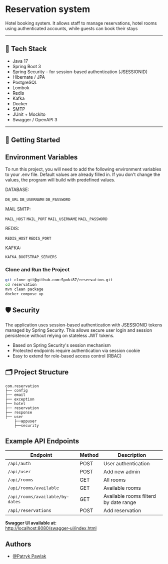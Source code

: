 
# Reservation system

Hotel booking system. It allows staff to manage reservations, hotel rooms using authenticated accounts, while guests can book their stays

---

## 🔧 Tech Stack

- Java 17  
- Spring Boot 3
- Spring Security – for session-based authentication (JSESSIONID)
- Hibernate / JPA  
- PostgreSQL
- Lombok  
- Redis
- Kafka
- Docker
- SMTP
- JUnit + Mockito
- Swagger / OpenAPI 3

---

## 🚀 Getting Started

## Environment Variables

To run this project, you will need to add the following environment variables to your .env file. 
Default values ​​are already filled in. If you don't change the values, the program will build with predefined values.

DATABASE:

`DB_URL`
`DB_USERNAME`
`DB_PASSWORD`

MAIL SMTP:

`MAIL_HOST`
`MAIL_PORT`
`MAIL_USERNAME`
`MAIL_PASSWORD`

REDIS:

`REDIS_HOST`
`REDIS_PORT`

KAFKA:

`KAFKA_BOOTSTRAP_SERVERS`

### Clone and Run the Project

```bash
git clone git@github.com:Spoki87/reservation.git
cd reservation
mvn clean package 
docker compose up
```
## 🛡️ Security

The application uses session-based authentication with JSESSIONID tokens managed by Spring Security. This allows secure user login and session persistence without relying on stateless JWT tokens.
- Based on Spring Security's session mechanism
- Protected endpoints require authentication via session cookie
- Easy to extend for role-based access control (RBAC)

## 🗂️ Project Structure

```
com.reservation
├── config             
├── email            
├── exception             
├── hotel          
├── reservation          
├── response    
├── user
    ├──appuser
    ├──security          
```

## Example API Endpoints


| Endpoint                         | Method | Description                     |
|----------------------------------|--------|---------------------------------|
| `/api/auth`            | POST   | User authentication               |
| `/api/user`               | POST   | Add new admin   |
| `/api/rooms`                     | GET   | All rooms           |
| `/api/rooms/available`          | GET   | Available rooms     |
| `/api/rooms/available/by-dates`         | GET   | Available rooms filterd by date range      |
| `/api/reservations`         | POST   | Add reservation     |


**Swagger UI available at:**  
[http://localhost:8080/swagger-ui/index.html](http://localhost:8080/swagger-ui/index.html)
## Authors

- [@Patryk Pawlak](https://www.github.com/Spoki87)

